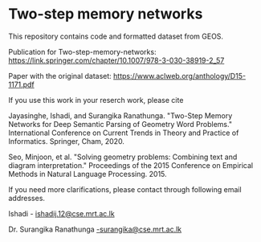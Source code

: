# Two-step memory networks

This repository contains code and formatted dataset from GEOS. 

Publication for Two-step-memory-networks:
https://link.springer.com/chapter/10.1007/978-3-030-38919-2_57

Paper with the original dataset: 
https://www.aclweb.org/anthology/D15-1171.pdf

If you use this work in your reserch work, please cite 

Jayasinghe, Ishadi, and Surangika Ranathunga. "Two-Step Memory Networks for Deep Semantic Parsing of Geometry Word Problems." International Conference on Current Trends in Theory and Practice of Informatics. Springer, Cham, 2020.

Seo, Minjoon, et al. "Solving geometry problems: Combining text and diagram interpretation." Proceedings of the 2015 Conference on Empirical Methods in Natural Language Processing. 2015.


If you need more clarifications, please contact through following email addresses.

Ishadi - ishadij.12@cse.mrt.ac.lk 

Dr. Surangika Ranathunga -surangika@cse.mrt.ac.lk
